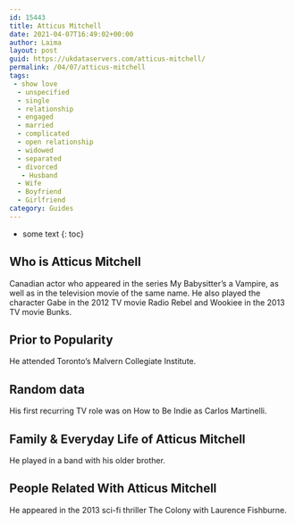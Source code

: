 ```yaml
---
id: 15443
title: Atticus Mitchell
date: 2021-04-07T16:49:02+00:00
author: Laima
layout: post
guid: https://ukdataservers.com/atticus-mitchell/
permalink: /04/07/atticus-mitchell
tags:
 - show love
  - unspecified
  - single
  - relationship
  - engaged
  - married
  - complicated
  - open relationship
  - widowed
  - separated
  - divorced
   - Husband
  - Wife
  - Boyfriend
  - Girlfriend
category: Guides
---
```


* some text
{: toc}


## Who is Atticus Mitchell
                  
                  
                  
Canadian actor who appeared in the series My Babysitter&#8217;s a Vampire, as well as in the television movie of the same name. He also played the character Gabe in the 2012 TV movie Radio Rebel and Wookiee in the 2013 TV movie Bunks. 
                  
              
            
              
            
                
                
                
## Prior to Popularity
                  
                  
                  
He attended Toronto&#8217;s Malvern Collegiate Institute. 
                  
              
            
              
            
                
                
                
## Random data
                  
                  
                  
His first recurring TV role was on How to Be Indie as Carlos Martinelli. 
                  
              
            
              
            
                
                
                
## Family & Everyday Life of Atticus Mitchell
                  
                  
                  
He played in a band with his older brother. 
                  
              
            
              
            
                
                
                
## People Related With Atticus Mitchell
                  
                  
                  
He appeared in the 2013 sci-fi thriller The Colony with Laurence Fishburne. 
                  
              
            
              
            
                
              
            
              
              
            
            
              
            
          
          
          